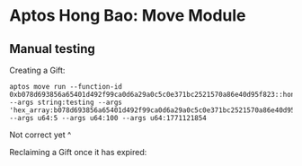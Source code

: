 # Aptos Hong Bao: Move Module

## Manual testing
Creating a Gift:
```
aptos move run --function-id 0xb078d693856a65401d492f99ca0d6a29a0c5c0e371bc2521570a86e40d95f823::hongbao01::create_gift --args string:testing --args 'hex_array:b078d693856a65401d492f99ca0d6a29a0c5c0e371bc2521570a86e40d95f823' --args u64:5 --args u64:100 --args u64:1771121854
```
Not correct yet ^

Reclaiming a Gift once it has expired:
```

```
